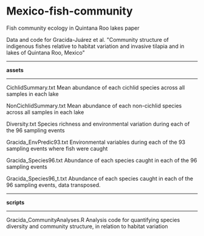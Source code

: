 # Mexico-fish-community

Fish community ecology in Quintana Roo lakes paper

Data and code for Gracida-Juárez et al. "Community structure of indigenous fishes relative to habitat variation and invasive tilapia and in lakes of Quintana Roo, Mexico"


***

**assets**

***

CichlidSummary.txt Mean abundance of each cichlid species across all samples in each lake

NonCichlidSummary.txt Mean abundance of each non-cichlid species across all samples in each lake
	
Diversity.txt Species richness and environmental variation during each of the 96 sampling events
	
Gracida_EnvPredic93.txt Environmental variables during each of the 93 sampling events where fish were caught
	
Gracida_Species96.txt Abundance of each species caught in each of the 96 sampling events
	
Gracida_Species96_t.txt Abundance of each species caught in each of the 96 sampling events, data transposed.
	
***

**scripts**

***

Gracida_CommunityAnalyses.R  Analysis code for quantifying species diversity and community structure, in relation to habitat variation

